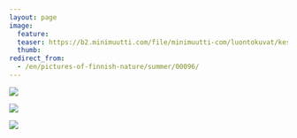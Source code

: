 ```yaml
---
layout: page
image:
  feature:
  teaser: https://b2.minimuutti.com/file/minimuutti-com/luontokuvat/kes%C3%A4/6/DS25009-245px.jpg
  thumb:
redirect_from:
  - /en/pictures-of-finnish-nature/summer/00096/
---
```


![](https://b2.minimuutti.com/file/minimuutti-com/luontokuvat/kes%C3%A4/6/DS25017-800px.jpg)

![](https://b2.minimuutti.com/file/minimuutti-com/luontokuvat/kes%C3%A4/6/DS25018-800px.jpg)

![](https://b2.minimuutti.com/file/minimuutti-com/luontokuvat/kes%C3%A4/6/DS25009-800px.jpg)
